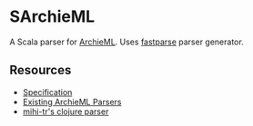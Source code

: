 # SArchieML

A Scala parser for [ArchieML](http://archieml.org). Uses [fastparse](http://lihaoyi.github.io/fastparse/) parser generator.


## Resources
* [Specification](http://archieml.org/spec/1.0/CR-20150509.html)
* [Existing ArchieML Parsers](http://archieml.org/#resources)
* [mihi-tr's clojure parser](https://github.com/mihi-tr/archieclj)
